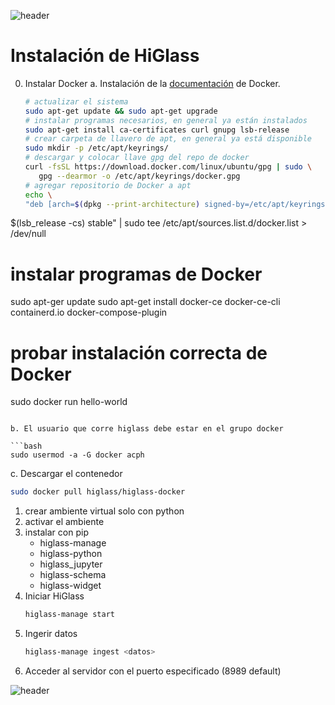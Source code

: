 
![header](/Tutoriales-IFC/assets/header.png)















# Instalación de HiGlass

0. Instalar Docker
   a. Instalación de la [documentación](https://docs.docker.com/engine/install/ubuntu/) de Docker.
   
   ```bash
   # actualizar el sistema
   sudo apt-get update && sudo apt-get upgrade
   # instalar programas necesarios, en general ya están instalados
   sudo apt-get install ca-certificates curl gnupg lsb-release
   # crear carpeta de llavero de apt, en general ya está disponible
   sudo mkdir -p /etc/apt/keyrings/
   # descargar y colocar llave gpg del repo de docker
   curl -fsSL https://download.docker.com/linux/ubuntu/gpg | sudo \
      gpg --dearmor -o /etc/apt/keyrings/docker.gpg
   # agregar repositorio de Docker a apt
   echo \
   "deb [arch=$(dpkg --print-architecture) signed-by=/etc/apt/keyrings/docker.gpg] https://download.docker.com/linux/ubuntu \
  $(lsb_release -cs) stable" | sudo tee /etc/apt/sources.list.d/docker.list > /dev/null
   # instalar programas de Docker
   sudo apt-ger update
   sudo apt-get install docker-ce docker-ce-cli containerd.io docker-compose-plugin
   # probar instalación correcta de Docker
   sudo docker run hello-world
   ```

   b. El usuario que corre higlass debe estar en el grupo docker
   
   ```bash
   sudo usermod -a -G docker acph
   ```
      
   c. Descargar el contenedor
   
   ```bash
   sudo docker pull higlass/higlass-docker
   ```
1. crear ambiente virtual solo con python
2. activar el ambiente
3. instalar con pip 
   - higlass-manage
   - higlass-python
   - higlass_jupyter
   - higlass-schema
   - higlass-widget
4. Iniciar HiGlass
   ```bash
   higlass-manage start
   ```
5. Ingerir datos
   ```bash
   higlass-manage ingest <datos>
   ```
6. Acceder al servidor con el puerto especificado (8989 default)















![header](/Tutoriales-IFC/assets/header.png)

